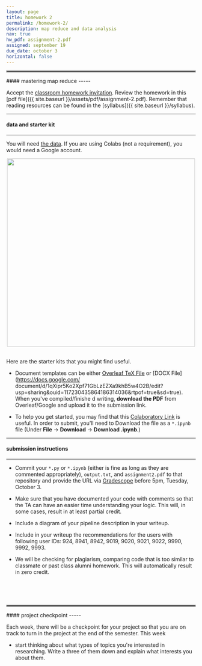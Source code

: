 ```yaml
---
layout: page
title: homework 2
permalink: /homework-2/
description: map reduce and data analysis
nav: true
hw_pdf: assignment-2.pdf
assigned: september 19
due_date: october 3
horizontal: false
---
```


<hr style="border:2px solid gray">
#### mastering map reduce
-----

Accept the [classroom homework invitation](https://classroom.github.com/a/Kog9MCRN). Review the homework in this [pdf file]({{ site.baseurl }}/assets/pdf/assignment-2.pdf). Remember that reading resources can be found in the [syllabus]({{ site.baseurl }}/syllabus).

-----
#### data and starter kit
-----

You will need [the data](https://course.ccs.neu.edu/cs6220/fall2023/homework-2/). If you are using Colabs (not a requirement), you would need a Google account.

<center>
<img 
  src="https://nedevelopment.com/sites/default/files/Westgate-Market_Basket_hero.png"
  width="500" height="auto">
</center>
<br>

Here are the starter kits that you might find useful.

* Document templates can be either [Overleaf TeX File](https://www.overleaf.com/read/zfwcfsbbgtxj) or [DOCX File](https://docs.google.com/
document/d/1qXipr5Ko2Xpf71GbLzEZXa9khB5w4O2B/edit?usp=sharing&ouid=117230435864186314036&rtpof=true&sd=true). When you've compiled/finishe
d writing, **download the PDF** from Overleaf/Google and upload it to the submission link. 

* To help you get started, you may find that this [Colaboratory Link](https://colab.research.google.com/drive/1dAqxrOEqrvlqhCJ2jwKX4UrDlNNACWC7?usp=sharing) is useful. In order to submit, you'll need to Download the file as a `*.ipynb` file (Under **File** &rarr; **Download** &rarr; **Download .ipynb**.)

-----
#### submission instructions
-----

* Commit your `*.py` or `*.ipynb` (either is fine as long as they are commented appropriately), `output.txt`, and `assignment2.pdf` to that 
repository and provide the URL via [Gradescope](https://www.gradescope.com/courses/494275) before 5pm, Tuesday, October 3.

* Make sure that you have documented your code with comments so that the TA can have an easier time understanding your logic. This will, in some cases, result in at least partial credit.

* Include a diagram of your pipeline description in your writeup.

* Include in your writeup the recommendations for the users with following user IDs: 924, 8941, 8942, 9019, 9020, 9021, 9022, 9990, 9992, 9993.

* We will be checking for plagiarism, comparing code that is too similar to classmate or past class alumni homework. This will automatically result in zero credit.


<br><br><br>
<hr style="border:2px solid gray">
#### project checkpoint
-----

Each week, there will be a checkpoint for your project so that you are on track to turn in the project at the end of the semester. This week

* start thinking about what types of topics you're interested in researching. Write a three of them down and explain what interests you about them.
